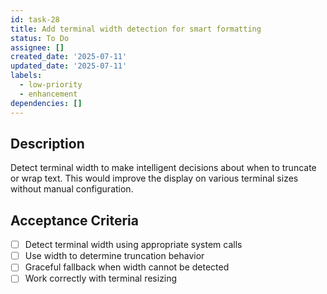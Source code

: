 ```yaml
---
id: task-28
title: Add terminal width detection for smart formatting
status: To Do
assignee: []
created_date: '2025-07-11'
updated_date: '2025-07-11'
labels:
  - low-priority
  - enhancement
dependencies: []
---
```


## Description

Detect terminal width to make intelligent decisions about when to truncate or wrap text. This would improve the display on various terminal sizes without manual configuration.

## Acceptance Criteria

- [ ] Detect terminal width using appropriate system calls
- [ ] Use width to determine truncation behavior
- [ ] Graceful fallback when width cannot be detected
- [ ] Work correctly with terminal resizing
